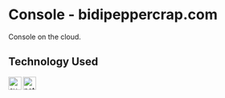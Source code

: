 # Console - bidipeppercrap.com

Console on the cloud.

## Technology Used
[<img align="left" width="26px" src="https://svelte.dev/favicon.png" alt="svelte">][svelte]
[<img align="left" width="26px" src="https://www.netlify.com/img/press/logos/logomark.png" alt="netlify">][netlify]

[svelte]: https://svelte.dev/
[netlify]: https://netlify.com/
